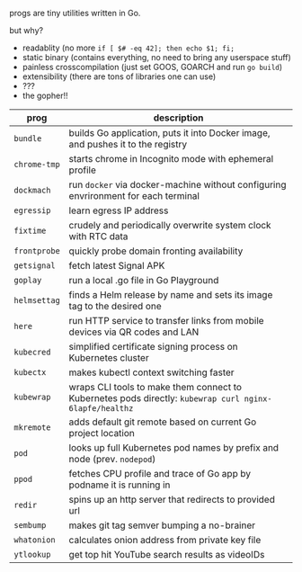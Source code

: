 progs are tiny utilities written in Go.

but why?

 * readablity (no more `if [ $# -eq 42]; then echo $1; fi;` 
 * static binary (contains everything, no need to bring any userspace stuff)
 * painless crosscompilation (just set GOOS, GOARCH and run `go build`)
 * extensibility (there are tons of libraries one can use)
 * ???
 * the gopher!!

| prog | description |
| ---- | ----------- |
| `bundle` | builds Go application, puts it into Docker image, and pushes it to the registry |
| `chrome-tmp` | starts chrome in Incognito mode with ephemeral profile |
| `dockmach` | run `docker` via docker-machine without configuring envrironment for each terminal |
| `egressip` | learn egress IP address |
| `fixtime` | crudely and periodically overwrite system clock with RTC data |
| `frontprobe` | quickly probe domain fronting availability |
| `getsignal` | fetch latest Signal APK |
| `goplay` | run a local .go file in Go Playground |
| `helmsettag` | finds a Helm release by name and sets its image tag to the desired one |
| `here` | run HTTP service to transfer links from mobile devices via QR codes and LAN |
| `kubecred` | simplified certificate signing process on Kubernetes cluster |
| `kubectx` | makes kubectl context switching faster |
| `kubewrap` | wraps CLI tools to make them connect to Kubernetes pods directly: ```kubewrap curl nginx-6lapfe/healthz``` |
| `mkremote` | adds default git remote based on current Go project location |
| `pod` | looks up full Kubernetes pod names by prefix and node (prev. `nodepod`) |
| `ppod` | fetches CPU profile and trace of Go app by podname it is running in |
| `redir` | spins up an http server that redirects to provided url |
| `sembump` | makes git tag semver bumping a no-brainer |
| `whatonion` | calculates onion address from private key file |
| `ytlookup` | get top hit YouTube search results as videoIDs |
